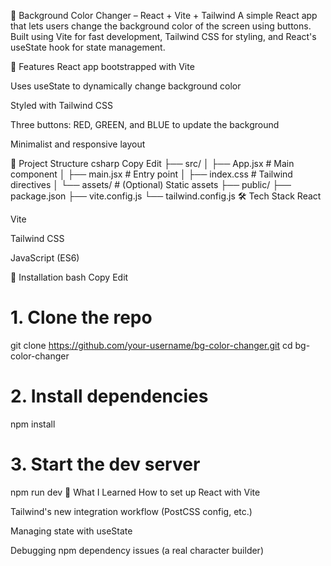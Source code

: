 🎨 Background Color Changer – React + Vite + Tailwind
A simple React app that lets users change the background color of the screen using buttons. Built using Vite for fast development, Tailwind CSS for styling, and React's useState hook for state management.

🚀 Features
React app bootstrapped with Vite

Uses useState to dynamically change background color

Styled with Tailwind CSS

Three buttons: RED, GREEN, and BLUE to update the background

Minimalist and responsive layout

📁 Project Structure
csharp
Copy
Edit
├── src/
│   ├── App.jsx       # Main component
│   ├── main.jsx      # Entry point
│   ├── index.css     # Tailwind directives
│   └── assets/       # (Optional) Static assets
├── public/
├── package.json
├── vite.config.js
└── tailwind.config.js
🛠️ Tech Stack
React

Vite

Tailwind CSS

JavaScript (ES6)

🔧 Installation
bash
Copy
Edit
# 1. Clone the repo
git clone https://github.com/your-username/bg-color-changer.git
cd bg-color-changer

# 2. Install dependencies
npm install

# 3. Start the dev server
npm run dev
🧠 What I Learned
How to set up React with Vite

Tailwind's new integration workflow (PostCSS config, etc.)

Managing state with useState

Debugging npm dependency issues (a real character builder)
